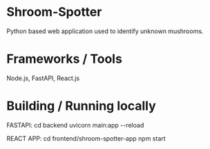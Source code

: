# Shroom-Spotter
Python based web application used to identify unknown mushrooms.

# Frameworks / Tools
Node.js, FastAPI, React.js

# Building / Running locally
FASTAPI:
cd backend
uvicorn main:app --reload

REACT APP:
cd frontend/shroom-spotter-app
npm start
